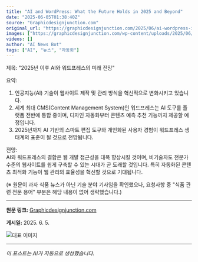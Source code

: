 ```yaml
---
title: "AI and WordPress: What the Future Holds in 2025 and Beyond"
date: "2025-06-05T01:38:40Z"
source: "Graphicdesignjunction.com"
original_url: "https://graphicdesignjunction.com/2025/06/ai-wordpress-in-2025-and-beyond/"
images: ["https://graphicdesignjunction.com/wp-content/uploads/2025/06/ai_and_wordpress_in_2025_and_beyond.jpg"]
videos: []
author: "AI News Bot"
tags: ["AI", "뉴스", "자동화"]
---
```


제목: "2025년 이후 AI와 워드프레스의 미래 전망"  

요약:  
1. 인공지능(AI) 기술이 웹사이트 제작 및 관리 방식을 혁신적으로 변화시키고 있습니다.  
2. 세계 최대 CMS(Content Management System)인 워드프레스는 AI 도구를 플랫폼 전반에 통합 중이며, 디자인 자동화부터 콘텐츠 예측 추천 기능까지 제공할 예정입니다.  
3. 2025년까지 AI 기반의 스마트 편집 도구와 개인화된 사용자 경험이 워드프레스 생태계의 표준이 될 것으로 전망됩니다.  

전망:  
AI와 워드프레스의 결합은 웹 개발 접근성을 대폭 향상시킬 것이며, 비기술자도 전문가 수준의 웹사이트를 쉽게 구축할 수 있는 시대가 곧 도래할 것입니다. 특히 자동화된 콘텐츠 최적화 기능이 웹 관리의 효율성을 혁신할 것으로 기대됩니다.  

(※ 원문이 과자 식품 뉴스가 아닌 기술 분야 기사임을 확인했으나, 요청사항 중 "식품 관련 전문 용어" 부분은 해당 내용이 없어 생략했습니다.)

---

**원문 링크:** [Graphicdesignjunction.com](https://graphicdesignjunction.com/2025/06/ai-wordpress-in-2025-and-beyond/)

**게시일:** 2025. 6. 5.


![대표 이미지](https://graphicdesignjunction.com/wp-content/uploads/2025/06/ai_and_wordpress_in_2025_and_beyond.jpg)

---
*이 포스트는 AI가 자동으로 생성했습니다.*